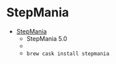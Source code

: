 # StepMania
- [StepMania](https://www.stepmania.com/)
  -  StepMania 5.0
  - 
  - `brew cask install stepmania`
